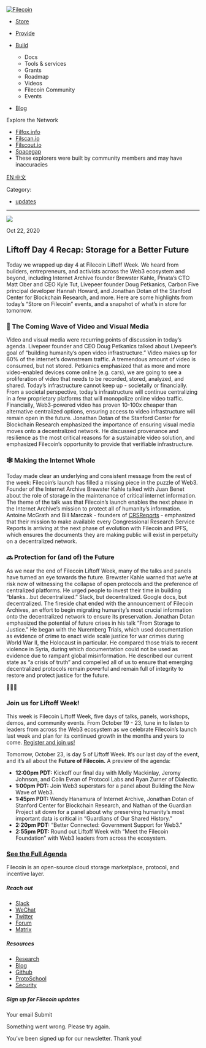 [ ![Filecoin](../../../images/filecoin-logo.svg) ](../../../)

  * [Store](../../../store/)
  * [Provide](../../../provide/)
  * [Build](../../../build/)

    * Docs
    * Tools & services
    * Grants
    * Roadmap
    * Videos
    * Filecoin Community
    * Events

  * [Blog](../../../blog/)

Explore the Network

  * [Filfox.info](https://filfox.info/en)
  * [Filscan.io](https://filscan.io/#/tipset/chain)
  * [Filscout.io](https://filscout.io/en/)
  * [Spacegap](https://spacegap.github.io)
  * These explorers were built by community members and may have inaccuracies

[ EN ](../../../en) [ 中文 ](../../../zh-cn)

Category:

  * [updates](../../../blog/updates)

  *   *   * 

![](../../../images/icons/social/share.svg)

Oct 22, 2020  

## Liftoff Day 4 Recap: Storage for a Better Future

Today we wrapped up day 4 at Filecoin Liftoff Week. We heard from builders,
entrepreneurs, and activists across the Web3 ecosystem and beyond, including
Internet Archive founder Brewster Kahle, Pinata’s CTO Matt Ober and CEO Kyle
Tut, Livepeer founder Doug Petkanics, Carbon Five principal developer Hannah
Howard, and Jonathan Dotan of the Stanford Center for Blockchain Research, and
more. Here are some highlights from today’s “Store on Filecoin” events, and a
snapshot of what’s in store for tomorrow.

### 🌊 The Coming Wave of Video and Visual Media

Video and visual media were recurring points of discussion in today’s agenda.
Livepeer founder and CEO Doug Petkanics talked about Livepeer’s goal of
“building humanity’s open video infrastructure.” Video makes up for 60% of the
internet’s downstream traffic. A tremendous amount of video is consumed, but
not stored. Petkanics emphasized that as more and more video-enabled devices
come online (e.g. cars), we are going to see a proliferation of video that
needs to be recorded, stored, analyzed, and shared. Today’s infrastructure
cannot keep up - societally or financially. From a societal perspective,
today’s infrastructure will continue centralizing in a few proprietary
platforms that will monopolize online video traffic. Financially, Web3-powered
video has proven 10-100x cheaper than alternative centralized options,
ensuring access to video infrastructure will remain open in the future.
Jonathan Dotan of the Stanford Center for Blockchain Research emphasized the
importance of ensuring visual media moves onto a decentralized network. He
discussed provenance and resilience as the most critical reasons for a
sustainable video solution, and emphasized Filecoin’s opportunity to provide
that verifiable infrastructure.

### 🕸 Making the Internet Whole

Today made clear an underlying and consistent message from the rest of the
week: Filecoin’s launch has filled a missing piece in the puzzle of Web3.
Founder of the Internet Archive Brewster Kahle talked with Juan Benet about
the role of storage in the maintenance of critical internet information. The
theme of the talk was that Filecoin’s launch enables the next phase in the
Internet Archive’s mission to protect all of humanity’s information. Antoine
McGrath and Bill Marczak - founders of [CRSReports](https://crsreports.com/)
\- emphasized that their mission to make available every Congressional
Research Service Reports is arriving at the next phase of evolution with
Filecoin and IPFS, which ensures the documents they are making public will
exist in perpetuity on a decentralized network.

### 🔜 Protection for (and of) the Future

As we near the end of Filecoin Liftoff Week, many of the talks and panels have
turned an eye towards the future. Brewster Kahle warned that we’re at risk now
of witnessing the collapse of open protocols and the preference of centralized
platforms. He urged people to invest their time in building “blanks…but
decentralized.” Slack, but decentralized. Google docs, but decentralized. The
fireside chat ended with the announcement of Filecoin Archives, an effort to
begin migrating humanity’s most crucial information onto the decentralized
network to ensure its preservation. Jonathan Dotan emphasized the potential of
future crises in his talk “From Storage to Justice.” He began with the
Nuremberg Trials, which used documentation as evidence of crime to enact wide
scale justice for war crimes during World War II, the Holocaust in particular.
He compared those trials to recent violence in Syria, during which
documentation could not be used as evidence due to rampant global
misinformation. He described our current state as “a crisis of truth” and
compelled all of us to ensure that emerging decentralized protocols remain
powerful and remain full of integrity to restore and protect justice for the
future.

🚀🚀🚀

### Join us for Liftoff Week!

This week is Filecoin Liftoff Week, five days of talks, panels, workshops,
demos, and community events. From October 19 - 23, tune in to listen to
leaders from across the Web3 ecosystem as we celebrate Filecoin’s launch last
week and plan for its continued growth in the months and years to come.
[Register and join us!](https://liftoff.filecoin.io/)

Tomorrow, October 23, is day 5 of Liftoff Week. It’s our last day of the
event, and it’s all about the **Future of Filecoin.** A preview of the agenda:

  * **12:00pm PDT:** Kickoff our final day with Molly Mackinlay, Jeromy Johnson, and Colin Evran of Protocol Labs and Ryan Zurner of Dialectic.
  * **1:00pm PDT:** Join Web3 superstars for a panel about Building the New Wave of Web3.
  * **1:45pm PDT:** Wendy Hanamura of Internet Archive, Jonathan Dotan of Stanford Center for Blockchain Research, and Nathan of the Guardian Project sit down for a panel about why preserving humanity’s most important data is critical in “Guardians of Our Shared History.”
  * **2:20pm PDT:** “Better Connected: Government Support for Web3.”
  * **2:55pm PDT:** Round out Liftoff Week with “Meet the Filecoin Foundation” with Web3 leaders from across the ecosystem.

### [**See the Full Agenda**](https://liftoff.filecoin.io/)

Filecoin is an open-source cloud storage marketplace, protocol, and incentive
layer.

##### Reach out

  * [Slack ](https://filecoin.io/slack)
  * [WeChat  ](https://weixin.qq.com/r/1xz54Y-EctINrcuC90nF)
  * [Twitter ](https://twitter.com/Filecoin)
  * [Forum ](https://github.com/filecoin-project/community#forums)
  * [Matrix ](https://riot.im/app/#/group/+filecoin:matrix.org)

##### Resources

  * [Research](https://research.filecoin.io/)
  * [Blog](https://filecoin.io/blog/)
  * [Github](https://github.com/filecoin-project)
  * [ProtoSchool](https://proto.school/course/filecoin)
  * [Security](https://security.filecoin.io/)

##### Sign up for Filecoin updates

Your email Submit

Something went wrong. Please try again.

You’ve been signed up for our newsletter. Thank you!

